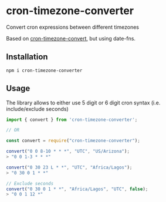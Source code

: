 # cron-timezone-converter
Convert cron expressions between different timezones

Based on [cron-timezone-convert](https://github.com/Pablillo92/cron-timezone-convert), but using date-fns.

## Installation

`npm i cron-timezone-converter`

## Usage

The library allows to either use 5 digit or 6 digit cron syntax (i.e. include/exclude seconds)

```js
import { convert } from 'cron-timezone-converter';

// OR

const convert = require("cron-timezone-converter");
```
```js
convert("0 0 8-10 * * *", "UTC", "US/Arizona");
> "0 0 1-3 * * *"

convert("0 30 23 L * *", "UTC", "Africa/Lagos");
> "0 30 0 1 * *"

// Exclude seconds
convert("0 30 0 1 * *", "Africa/Lagos", "UTC", false);
> "0 0 1 12 *"
```
